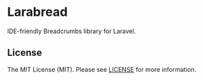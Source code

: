 # Larabread

IDE-friendly Breadcrumbs library for Laravel.

## License
The MIT License (MIT). Please see [LICENSE](LICENSE) for more information.
